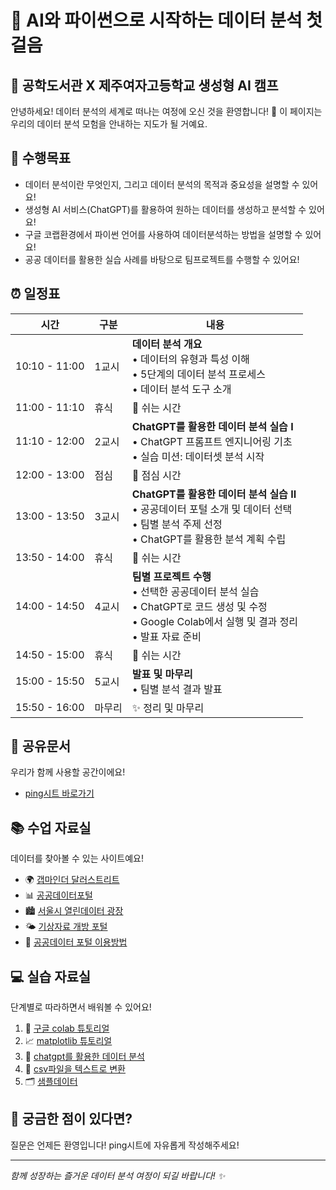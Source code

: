 # 🌈 AI와 파이썬으로 시작하는 데이터 분석 첫걸음
## 🏫 공학도서관 X 제주여자고등학교 생성형 AI 캠프 

안녕하세요! 데이터 분석의 세계로 떠나는 여정에 오신 것을 환영합니다! 🎉
이 페이지는 우리의 데이터 분석 모험을 안내하는 지도가 될 거예요. 

## 🎯 수행목표
- 데이터 분석이란 무엇인지, 그리고 데이터 분석의 목적과 중요성을 설명할 수 있어요!
- 생성형 AI 서비스(ChatGPT)를 활용하여 원하는 데이터를 생성하고 분석할 수 있어요!
- 구글 코랩환경에서 파이썬 언어를 사용하여 데이터분석하는 방법을 설명할 수 있어요!
- 공공 데이터를 활용한 실습 사례를 바탕으로 팀프로젝트를 수행할 수 있어요!

## ⏰ 일정표

| 시간 | 구분 | 내용 |
|------|------|------|
| 10:10 - 11:00 | 1교시 | **데이터 분석 개요** <br> • 데이터의 유형과 특성 이해 <br> • 5단계의 데이터 분석 프로세스 <br> • 데이터 분석 도구 소개 |
| 11:00 - 11:10 | 휴식 | 🌱 쉬는 시간 |
| 11:10 - 12:00 | 2교시 | **ChatGPT를 활용한 데이터 분석 실습 I** <br> • ChatGPT 프롬프트 엔지니어링 기초 <br> • 실습 미션: 데이터셋 분석 시작 |
| 12:00 - 13:00 | 점심 | 🍱 점심 시간 |
| 13:00 - 13:50 | 3교시 | **ChatGPT를 활용한 데이터 분석 실습 II** <br> • 공공데이터 포털 소개 및 데이터 선택 <br> • 팀별 분석 주제 선정 <br> • ChatGPT를 활용한 분석 계획 수립 |
| 13:50 - 14:00 | 휴식 | 🌱 쉬는 시간 |
| 14:00 - 14:50 | 4교시 | **팀별 프로젝트 수행** <br> • 선택한 공공데이터 분석 실습 <br> • ChatGPT로 코드 생성 및 수정 <br> • Google Colab에서 실행 및 결과 정리 <br> • 발표 자료 준비 |
| 14:50 - 15:00 | 휴식 | 🌱 쉬는 시간 |
| 15:00 - 15:50 | 5교시 | **발표 및 마무리** <br> • 팀별 분석 결과 발표 |
| 15:50 - 16:00 | 마무리 | ✨ 정리 및 마무리 |

## 📝 공유문서
우리가 함께 사용할 공간이에요!
- [ping시트 바로가기](https://docs.google.com/spreadsheets/d/19VgUC-RAhRi0JZ4DrBbeMeXp1-U-i71FxPX91sNXs7I/edit?usp=drive_link)

## 📚 수업 자료실 
데이터를 찾아볼 수 있는 사이트예요!
- 🌍 [갭마인더 달러스트리트](https://www.gapminder.org/dollar-street)
- 📊 [공공데이터포털](https://data.seoul.go.kr/)
- 🏙️ [서울시 열린데이터 광장](https://data.seoul.go.kr/)
- 🌤️ [기상자료 개방 포털](https://data.kma.go.kr/)
- 📖 [공공데이터 포털 이용방법](https://drive.google.com/file/d/14ebJcaZWkL5Hrzxz5jtOdgjWifT0jvrb/view?usp=drive_link)

## 💻 실습 자료실 
단계별로 따라하면서 배워볼 수 있어요!
1. 🔰 [구글 colab 튜토리얼](https://colab.research.google.com/drive/1P5HzDdWG86M0WwvymqhhgEupiQv-xmdt?usp=drive_link)
2. 📈 [matplotlib 튜토리얼](https://drive.google.com/file/d/1EzfvZhmCgtN3FQy5NzeTcZgxc62SU6Wc/view?usp=drive_link)
3. 🤖 [chatgpt를 활용한 데이터 분석](https://drive.google.com/file/d/1IUP9wARyWTW56ac90AnFQFJjzeMxSQuE/view?usp=drive_link)
4. 📄 [csv파일을 텍스트로 변환](https://drive.google.com/file/d/1mJ6brx1jXyn95DAp2YGDLmoqlHzFfo6p/view?usp=drive_link)
5. 🗂️ [샘플데이터](https://drive.google.com/file/d/1PiSORvIL8Cnr1m8CEjih6J04rH6PBfFC/view?usp=drive_link)

## 🤔 궁금한 점이 있다면?
질문은 언제든 환영입니다! ping시트에 자유롭게 작성해주세요! 

---
*함께 성장하는 즐거운 데이터 분석 여정이 되길 바랍니다! ✨*
